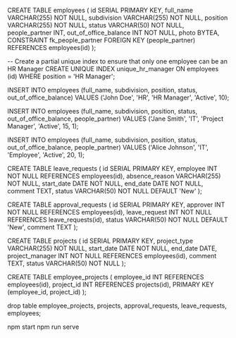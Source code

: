 CREATE TABLE employees (
    id SERIAL PRIMARY KEY,
    full_name VARCHAR(255) NOT NULL,
    subdivision VARCHAR(255) NOT NULL,
    position VARCHAR(255) NOT NULL,
    status VARCHAR(50) NOT NULL,
    people_partner INT,
    out_of_office_balance INT NOT NULL,
    photo BYTEA,
    CONSTRAINT fk_people_partner FOREIGN KEY (people_partner) REFERENCES employees(id)
);

-- Create a partial unique index to ensure that only one employee can be an HR Manager
CREATE UNIQUE INDEX unique_hr_manager ON employees (id) WHERE position = 'HR Manager';

INSERT INTO employees (full_name, subdivision, position, status, out_of_office_balance)
VALUES ('John Doe', 'HR', 'HR Manager', 'Active', 10);

INSERT INTO employees (full_name, subdivision, position, status, out_of_office_balance, people_partner)
VALUES ('Jane Smith', 'IT', 'Project Manager', 'Active', 15, 1);

INSERT INTO employees (full_name, subdivision, position, status, out_of_office_balance, people_partner)
VALUES ('Alice Johnson', 'IT', 'Employee', 'Active', 20, 1);

CREATE TABLE leave_requests (
    id SERIAL PRIMARY KEY,
    employee INT NOT NULL REFERENCES employees(id),
    absence_reason VARCHAR(255) NOT NULL,
    start_date DATE NOT NULL,
    end_date DATE NOT NULL,
    comment TEXT,
    status VARCHAR(50) NOT NULL DEFAULT 'New'
);

CREATE TABLE approval_requests (
    id SERIAL PRIMARY KEY,
    approver INT NOT NULL REFERENCES employees(id),
    leave_request INT NOT NULL REFERENCES leave_requests(id),
    status VARCHAR(50) NOT NULL DEFAULT 'New',
    comment TEXT
);

CREATE TABLE projects (
    id SERIAL PRIMARY KEY,
    project_type VARCHAR(255) NOT NULL,
    start_date DATE NOT NULL,
    end_date DATE,
    project_manager INT NOT NULL REFERENCES employees(id),
    comment TEXT,
    status VARCHAR(50) NOT NULL
);

CREATE TABLE employee_projects (
    employee_id INT REFERENCES employees(id),
    project_id INT REFERENCES projects(id),
    PRIMARY KEY (employee_id, project_id)
);


drop table employee_projects, projects, approval_requests, leave_requests, employees;

npm start
npm run serve

